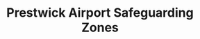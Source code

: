 ---
schema: default
title: Prestwick Airport Safeguarding Zones
organization: South Ayrshire Council
notes: >-
    Safeguarding zones for developments around Prestwick Airport
resources:
  - name: Prestwick Airport Safeguarding Zones FEATURE LAYER
  - url: >-
      
  - format: FEATURE LAYER
license: 
category:

  - planning
  - development
  - community safety
maintainer: South Ayrshire Council
maintainer_email: someone@example.com
---